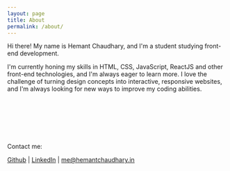 ```yaml
---
layout: page
title: About
permalink: /about/
---
```


Hi there! My name is Hemant Chaudhary, and I'm a student studying front-end development.

I'm currently honing my skills in HTML, CSS, JavaScript, ReactJS and other front-end technologies, and I'm always eager to learn more. I love the challenge of turning design concepts into interactive, responsive websites, and I'm always looking for new ways to improve my coding abilities.

<br/><br/><br/><br/><br/><br/>
Contact me:

[Github](https://github.com/hemant-hc) | [LinkedIn](https://www.linkedin.com/in/hemant-chaudhary-37102523a/) | me@hemantchaudhary.in
